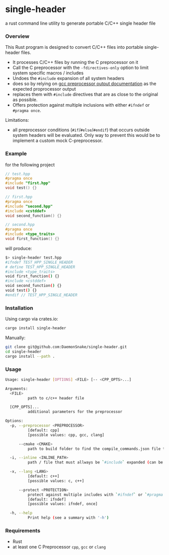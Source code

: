 # single-header
a rust command line utility to generate portable C/C++ single header file


### Overview

This Rust program is designed to convert C/C++ files into portable single-header files.

- It processes C/C++ files by running the C preprocessor on it
- Call the C preprocessor with the `-fdirectives-only` option to limit system specific macros / includes
- Undoes the `#include` expansion of all system headers
- does so by relying on [gcc preprocessor output documentation](https://gcc.gnu.org/onlinedocs/cpp/Preprocessor-Output.html) as the expected proprocessor output
- replaces them with `#include` directives that are as close to the original as possible.
- Offers protection against multiple inclusions with either `#ifndef` or `#pragma once`.

Limitations:
- all preprocessor conditions (`#if`/`#else`/`#endif`) that occurs outside system headers will be evaluated.
  Only way to prevent this would be to implement a custom mock C-preprocessor.

### Example

for the following project
```c++
// test.hpp
#pragma once
#include "first.hpp"
void test() {}

// first.hpp
#pragma once
#include "second.hpp"
#include <cstddef>
void second_function() {}

// second.hpp
#pragma once
#include <type_traits>
void first_function() {}
```
will produce:
```bash
$> single-header test.hpp
#ifndef TEST_HPP_SINGLE_HEADER
# define TEST_HPP_SINGLE_HEADER
#include <type_traits>
void first_function() {}
#include <cstddef>
void second_function() {}
void test() {}
#endif // TEST_HPP_SINGLE_HEADER
```

### Installation

Using cargo via crates.io:
```bash
cargo install single-header
```

Manually:

```bash
git clone git@github.com:DaemonSnake/single-header.git
cd single-header
cargo install --path .
```

### Usage

```bash
Usage: single-header [OPTIONS] <FILE> [-- <CPP_OPTS>...]

Arguments:
  <FILE>
          path to c/c++ header file

  [CPP_OPTS]...
          additional parameters for the preprocessor

Options:
  -p, --preprocessor <PREPROCESSOR>
          [default: cpp]
          [possible values: cpp, gcc, clang]

      --cmake <CMAKE>
          path to build folder to find the compile_commands.json file that contains how to compile <FILE>

  -i, --inline <INLINE_PATH>
          path / file that must allways be `#include` expanded (can be provided multiple times)

  -x, --lang <LANG>
          [default: c++]
          [possible values: c, c++]

      --protect <PROTECTION>
          protect against multiple includes with `#ifndef` or `#pragma once`
          [default: ifndef]
          [possible values: ifndef, once]

  -h, --help
          Print help (see a summary with '-h')
```

### Requirements
- Rust
- at least one C Preprocessor `cpp`, `gcc` or `clang`
  
